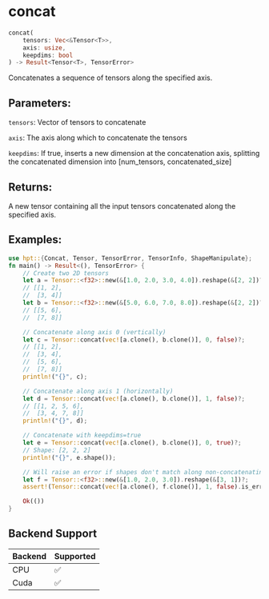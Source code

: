 # concat
```rust
concat(
    tensors: Vec<&Tensor<T>>,
    axis: usize,
    keepdims: bool
) -> Result<Tensor<T>, TensorError>
```
Concatenates a sequence of tensors along the specified axis.

## Parameters:
`tensors`: Vector of tensors to concatenate

`axis`: The axis along which to concatenate the tensors

`keepdims`: If true, inserts a new dimension at the concatenation axis, splitting the concatenated dimension into [num_tensors, concatenated_size]

## Returns:
A new tensor containing all the input tensors concatenated along the specified axis.

## Examples:
```rust
use hpt::{Concat, Tensor, TensorError, TensorInfo, ShapeManipulate};
fn main() -> Result<(), TensorError> {
    // Create two 2D tensors
    let a = Tensor::<f32>::new(&[1.0, 2.0, 3.0, 4.0]).reshape(&[2, 2])?;
    // [[1, 2],
    //  [3, 4]]
    let b = Tensor::<f32>::new(&[5.0, 6.0, 7.0, 8.0]).reshape(&[2, 2])?;
    // [[5, 6],
    //  [7, 8]]

    // Concatenate along axis 0 (vertically)
    let c = Tensor::concat(vec![a.clone(), b.clone()], 0, false)?;
    // [[1, 2],
    //  [3, 4],
    //  [5, 6],
    //  [7, 8]]
    println!("{}", c);

    // Concatenate along axis 1 (horizontally)
    let d = Tensor::concat(vec![a.clone(), b.clone()], 1, false)?;
    // [[1, 2, 5, 6],
    //  [3, 4, 7, 8]]
    println!("{}", d);

    // Concatenate with keepdims=true
    let e = Tensor::concat(vec![a.clone(), b.clone()], 0, true)?;
    // Shape: [2, 2, 2]
    println!("{}", e.shape());

    // Will raise an error if shapes don't match along non-concatenating axes
    let f = Tensor::<f32>::new(&[1.0, 2.0, 3.0]).reshape(&[3, 1])?;
    assert!(Tensor::concat(vec![a.clone(), f.clone()], 1, false).is_err());

    Ok(())
}
```
## Backend Support
| Backend | Supported |
|---------|-----------|
| CPU     | ✅         |
| Cuda    | ✅        |